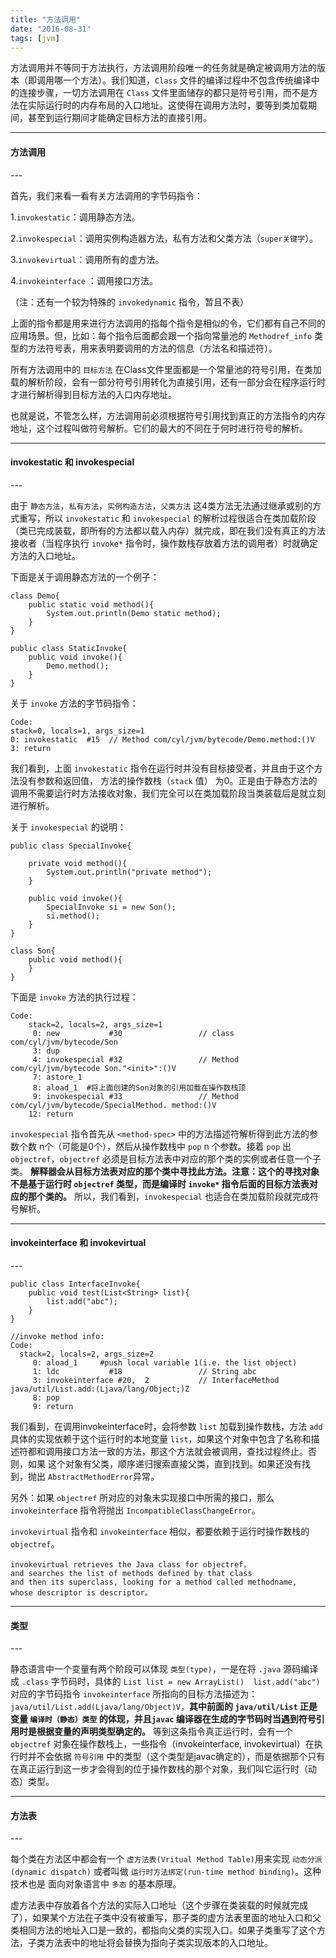 ```yaml
---
title: "方法调用"
date: "2016-08-31"
tags: [jvm]
---
```


方法调用并不等同于方法执行，方法调用阶段唯一的任务就是确定被调用方法的版本（即调用哪一个方法）。我们知道，`Class` 文件的编译过程中不包含传统编译中的连接步骤，一切方法调用在 `Class` 文件里面储存的都只是符号引用，而不是方法在实际运行时的内存布局的入口地址。这使得在调用方法时，要等到类加载期间，甚至到运行期间才能确定目标方法的直接引用。

---
<H4>方法调用</h4>
---

首先，我们来看一看有关方法调用的字节码指令：

1.`invokestatic`：调用静态方法。

2.`invokespecial`：调用实例构造器<init>方法，私有方法和父类方法（`super关键字`）。

3.`invokevirtual`：调用所有的虚方法。

4.`invokeinterface`	：调用接口方法。

（注：还有一个较为特殊的 `invokedynamic` 指令，暂且不表）


上面的指令都是用来进行方法调用的指每个指令是相似的令，它们都有自己不同的应用场景。但，比如：每个指令后面都会跟一个指向常量池的 `Methodref_info` 类型的方法符号表，用来表明要调用的方法的信息（方法名和描述符）。

所有方法调用中的 `目标方法` 在Class文件里面都是一个常量池的符号引用，在类加载的解析阶段，会有一部分符号引用转化为直接引用，还有一部分会在程序运行时才进行解析得到目标方法的入口内存地址。

也就是说，不管怎么样，方法调用前必须根据符号引用找到真正的方法指令的内存地址，这个过程叫做符号解析。它们的最大的不同在于何时进行符号的解析。

---
<h4>invokestatic 和 invokespecial</h4>
---

 由于 `静态方法`，`私有方法`，`实例构造方法`，`父类方法` 这4类方法无法通过继承或别的方式重写，所以 `invokestatic` 和 `invokespecial` 的解析过程很适合在类加载阶段（类已完成装载，即所有的方法都以载入内存）就完成，即在我们没有真正的方法接收者（当程序执行 `invoke*` 指令时，操作数栈存放着方法的调用者）时就确定方法的入口地址。

下面是关于调用静态方法的一个例子：

	class Demo{
		public static void method(){
			System.out.println(Demo static method);
		}
	}

	public class StaticInvoke{
		public void invoke(){
			Demo.method();
		}
	}

关于 `invoke` 方法的字节码指令：
	
	Code:
	stack=0, locals=1, args_size=1
	0: invokestatic  #15  // Method com/cyl/jvm/bytecode/Demo.method:()V
	3: return 

我们看到，上面 `invokestatic` 指令在运行时并没有目标接受者，并且由于这个方法没有参数和返回值， 方法的操作数栈（`stack` 值） 为0。正是由于静态方法的调用不需要运行时方法接收对象，我们完全可以在类加载阶段当类装载后是就立刻进行解析。


关于 `invokespecial` 的说明：

	public class SpecialInvoke{
		
		private void method(){
			System.out.println("private method");
		}

		public void invoke(){
			SpecialInvoke si = new Son();
			si.method();
		}
	}
	
	class Son{
		public void method(){
		}	
	}


下面是 `invoke` 方法的执行过程：
	
	Code:
		stack=2, locals=2, args_size=1
		 0: new           #30                 // class com/cyl/jvm/bytecode/Son
         3: dup
         4: invokespecial #32                 // Method com/cyl/jvm/bytecode Son."<init>":()V
         7: astore_1
         8: aload_1  #将上面创建的Son对象的引用加载在操作数栈顶
         9: invokespecial #33                 // Method com/cyl/jvm/bytecode/SpecialMethod. method:()V
        12: return


`invokespecial` 指令首先从 `<method-spec>` 中的方法描述符解析得到此方法的参数个数 n个（可能是0个），然后从操作数栈中 `pop` n 个参数。接着 `pop` 出 `objectref`，`objectref` 必须是目标方法表中对应的那个类的实例或者任意一个子类。 **解释器会从目标方法表对应的那个类中寻找此方法。注意：这个的寻找对象不是基于运行时 `objectref` 类型，而是编译时 `invoke*` 指令后面的目标方法表对应的那个类的。** 所以，我们看到，`invokespecial` 也适合在类加载阶段就完成符号解析。


---
<H4>invokeinterface 和 invokevirtual</H4>
---

	public class InterfaceInvoke{
		public void test(List<String> list){
			list.add("abc");
		}	
	}
	
	//invoke method info:
	Code:
      stack=2, locals=2, args_size=2
         0: aload_1   	#push local variable 1(i.e. the list object)
         1: ldc           #18                 // String abc
         3: invokeinterface #20,  2           // InterfaceMethod java/util/List.add:(Ljava/lang/Object;)Z
         8: pop
         9: return

我们看到，在调用invokeinterface时，会将参数 `list` 加载到操作数栈，方法 `add` 具体的实现依赖于这个运行时的本地变量 `list`，如果这个对象中包含了名称和描述符都和调用接口方法一致的方法，那这个方法就会被调用，查找过程终止。否则，如果 这个对象有父类，顺序递归搜索直接父类，直到找到。如果还没有找到，抛出 `AbstractMethodError`异常。

另外：如果 `objectref` 所对应的对象未实现接口中所需的接口，那么 `invokeinterface` 指令将抛出 `IncompatibleClassChangeError`。


`invokevirtual` 指令和 `invokeinterface` 相似，都要依赖于运行时操作数栈的 `objectref`。
	
	invokevirtual retrieves the Java class for objectref， 
	and searches the list of methods defined by that class 
	and then its superclass, looking for a method called methodname, 
	whose descriptor is descriptor。


---
<H4>类型</H4>
---

静态语言中一个变量有两个阶段可以体现 `类型(type)`，一是在将 `.java` 源码编译成 `.class` 字节码时，具体的 `List list = new ArrayList()  list.add("abc")` 对应的字节码指令 `invokeinterface` 所指向的目标方法描述为： `java/util/List.add(Ljava/lang/Object)V`，**其中前面的 `java/util/List` 正是变量 `编译时（静态）类型` 的体现，并且`javac` 编译器在生成的字节码时当遇到符号引用时是根据变量的声明类型确定的。**   等到这条指令真正运行时，会有一个 `objectref` 对象在操作数栈上，一些指令（invokeinterface, invokevirtual）在执行时并不会依据 `符号引用` 中的类型（这个类型是javac确定的），而是依据那个只有在真正运行到这一步才会得到的位于操作数栈的那个对象，我们叫它运行时（动态）类型。

---
<H4> 方法表 </H4>
---

每个类在方法区中都会有一个 `虚方法表(Vritual Method Table)`用来实现 `动态分派(dynamic dispatch)` 或者叫做 `运行时方法绑定(run-time method binding)`。这种技术也是 面向对象语言中 `多态` 的基本原理。

虚方法表中存放着各个方法的实际入口地址（这个步骤在类装载的时候就完成了），如果某个方法在子类中没有被重写，那子类的虚方法表里面的地址入口和父类相同方法的地址入口是一致的，都指向父类的实现入口。如果子类重写了这个方法，子类方法表中的地址将会替换为指向子类实现版本的入口地址。